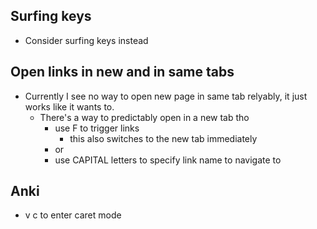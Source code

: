 ## Surfing keys

- Consider surfing keys instead

## Open links in new and in same tabs

- Currently I see no way to open new page in same tab relyably, it just works like it wants to.
  - There's a way to predictably open in a new tab tho
    - use F to trigger links
      - this also switches to the new tab immediately
    - or
    - use CAPITAL letters to specify link name to navigate to

## Anki
- v c to enter caret mode